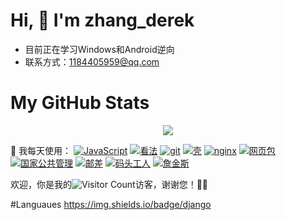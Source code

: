 # Hi, 👋 I'm zhang_derek
- 目前正在学习Windows和Android逆向
- 联系方式：1184405959@qq.com

# My GitHub Stats

<div align="center"> <img src="https://github-readme-stats.vercel.app/api?username=derek-zhang123&show_icons=true&theme=tokyonight" /> </div>

<p dir="auto">🚀 我每天使用：
 <a href="https://blog.i-xiao.space/" rel="nofollow"><img src="https://camo.githubusercontent.com/a1420c23defc4880723510cbfd0ba7d0e9863ef6f0e4ceb1608099a60c3fdd2e/68747470733a2f2f696d672e736869656c64732e696f2f62616467652f4a6176615363726970742d3030303030303f6c6f676f3d4a617661536372697074266c6f676f436f6c6f723d464643413238" alt="JavaScript" data-canonical-src="https://img.shields.io/badge/JavaScript-000000?logo=JavaScript&amp;logoColor=FFCA28" style="max-width: 100%;"></a>
<a href="https://blog.i-xiao.space/" rel="nofollow"><img src="https://camo.githubusercontent.com/62e239c05a1f2ecec7b6579ac8b9662231efd6e89f5a8e21d92f9087dc6a715c/68747470733a2f2f696d672e736869656c64732e696f2f62616467652f5675652e6a732d3335343935453f6c6f676f3d7675652e6a73266c6f676f436f6c6f723d344643303844" alt="看法" data-canonical-src="https://img.shields.io/badge/Vue.js-35495E?logo=vue.js&amp;logoColor=4FC08D" style="max-width: 100%;"></a>
<a href="https://blog.i-xiao.space/" rel="nofollow"><img src="https://camo.githubusercontent.com/565ee6e902701381e9060f1277919ecfcc41a2f92d9a1324d3e02b2d56277bfa/68747470733a2f2f696d672e736869656c64732e696f2f62616467652f2d4769742d3030303030303f6c6f676f3d676974266c6f676f436f6c6f723d464637303433" alt="git" data-canonical-src="https://img.shields.io/badge/-Git-000000?logo=git&amp;logoColor=FF7043" style="max-width: 100%;"></a>
<a href="https://blog.i-xiao.space/" rel="nofollow"><img src="https://camo.githubusercontent.com/2afc2fb94791167ea3970151abaaa5fa0272dea5e40fde3a1fce78884f652ad4/68747470733a2f2f696d672e736869656c64732e696f2f62616467652f2d5368656c6c2d3445433432323f6c6f676f3d5368656c6c266c6f676f436f6c6f723d464637303433" alt="壳" data-canonical-src="https://img.shields.io/badge/-Shell-4EC422?logo=Shell&amp;logoColor=FF7043" style="max-width: 100%;"></a>
<a href="https://blog.i-xiao.space/" rel="nofollow"><img src="https://camo.githubusercontent.com/9120de36f9361cfdc632254074831bf662ad80b27b3023d83d02c143ec39eec2/68747470733a2f2f696d672e736869656c64732e696f2f62616467652f2d4e67696e782d4636433931353f6c6f676f3d6e67696e78266c6f676f436f6c6f723d303239313337" alt="nginx" data-canonical-src="https://img.shields.io/badge/-Nginx-F6C915?logo=nginx&amp;logoColor=029137" style="max-width: 100%;"></a>
<a href="https://blog.i-xiao.space/" rel="nofollow"><img src="https://camo.githubusercontent.com/c8de71477aa196d9ed77421b098b05a782b240762e7bfef37b21e8a78d07e1d7/68747470733a2f2f696d672e736869656c64732e696f2f62616467652f2d7765627061636b2d3242334134323f6c6f676f3d7765627061636b266c6f676f436f6c6f723d373541464343" alt="网页包" data-canonical-src="https://img.shields.io/badge/-webpack-2B3A42?logo=webpack&amp;logoColor=75AFCC" style="max-width: 100%;"></a>
<a href="https://blog.i-xiao.space/" rel="nofollow"><img src="https://camo.githubusercontent.com/ca4acc9fc03b6d17905ac3ca44597cbb5bc8146c6b31da448f3a978de97a40a3/68747470733a2f2f696d672e736869656c64732e696f2f62616467652f2d4e504d2d3238373545333f6c6f676f3d6e706d266c6f676f436f6c6f723d303239313337" alt="国家公共管理" data-canonical-src="https://img.shields.io/badge/-NPM-2875E3?logo=npm&amp;logoColor=029137" style="max-width: 100%;"></a>
<a href="https://blog.i-xiao.space/" rel="nofollow"><img src="https://camo.githubusercontent.com/5b2c994839b9ea91a10097b0c4203854706d63ac11be00d2da42ae529c247ba5/68747470733a2f2f696d672e736869656c64732e696f2f62616467652f2d506f73746d616e2d3741314641323f6c6f676f3d706f73746d616e266c6f676f436f6c6f723d464338303139" alt="邮差" data-canonical-src="https://img.shields.io/badge/-Postman-7A1FA2?logo=postman&amp;logoColor=FC8019" style="max-width: 100%;"></a>
<a href="https://blog.i-xiao.space/" rel="nofollow"><img src="https://camo.githubusercontent.com/bbe34aeafc5d683cf30d2d054dcaec3286396a0f5d23e28857f0653ba817b8d7/68747470733a2f2f696d672e736869656c64732e696f2f62616467652f646f636b65722d3230323332413f6c6f676f3d646f636b6572266c6f676f436f6c6f723d363144414642" alt="码头工人" data-canonical-src="https://img.shields.io/badge/docker-20232A?logo=docker&amp;logoColor=61DAFB" style="max-width: 100%;"></a>
<a href="https://blog.i-xiao.space/" rel="nofollow"><img src="https://camo.githubusercontent.com/76f5b437f4aaf85753d31e0411401b953b3bbb17bd498f7fadeab7a9eb6246e8/68747470733a2f2f696d672e736869656c64732e696f2f62616467652f2d4a656e6b696e732d4636433931353f6c6f676f3d6a656e6b696e73266c6f676f436f6c6f723d463136303631" alt="詹金斯" data-canonical-src="https://img.shields.io/badge/-Jenkins-F6C915?logo=jenkins&amp;logoColor=F16061" style="max-width: 100%;"></a></p>

欢迎，你是我的![Visitor Count](https://profile-counter.glitch.me/all-smile/count.svg)访客，谢谢您！🎉🎉

#Languaues
<span > 
  https://img.shields.io/badge/django
</span>

